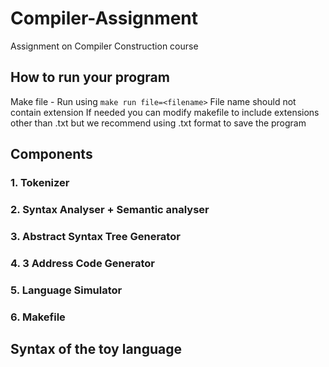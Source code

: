 # Compiler-Assignment
Assignment on Compiler Construction course
## How to run your program
Make file - Run using ```make run file=<filename>```
File name should not contain extension
If needed you can modify makefile to include extensions other than .txt but we recommend using .txt format to save the program

## Components
  ### 1. Tokenizer
  ### 2. Syntax Analyser + Semantic analyser
  ### 3. Abstract Syntax Tree Generator
  ### 4. 3 Address Code Generator
  ### 5. Language Simulator
  ### 6. Makefile

## Syntax of the toy language


